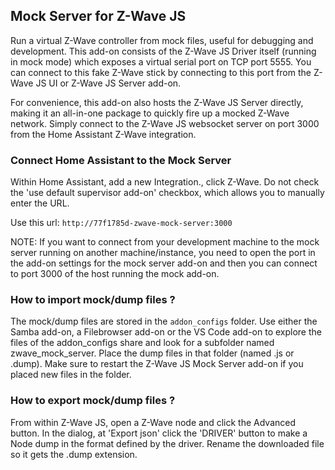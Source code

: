 ## Mock Server for Z-Wave JS

Run a virtual Z-Wave controller from mock files, useful for debugging and development.
This add-on consists of the Z-Wave JS Driver itself (running in mock mode) which exposes a virtual serial port on TCP port 5555. You can connect to this fake Z-Wave stick by connecting to this port from the Z-Wave JS UI or Z-Wave JS Server add-on.

For convenience, this add-on also hosts the Z-Wave JS Server directly, making it an all-in-one package to quickly fire up a mocked Z-Wave network. Simply connect to the Z-Wave JS websocket server on port 3000 from the Home Assistant Z-Wave integration.

### Connect Home Assistant to the Mock Server

Within Home Assistant, add a new Integration., click Z-Wave.
Do not check the 'use default supervisor add-on' checkbox, which allows you to manually enter the URL.

Use this url: `http://77f1785d-zwave-mock-server:3000`

NOTE: If you want to connect from your development machine to the mock server running on another machine/instance, you need to open the port in the add-on settings for the mock server add-on and then you can connect to port 3000 of the host running the mock add-on.

### How to import mock/dump files ?

The mock/dump files are stored in the `addon_configs` folder.
Use either the Samba add-on, a Filebrowser add-on or the VS Code add-on to explore the files of the addon_configs share and look for a subfolder named zwave_mock_server. Place the dump files in that folder (named .js or .dump). Make sure to restart the Z-Wave JS Mock Server add-on if you placed new files in the folder.

### How to export mock/dump files ?

From within Z-Wave JS, open a Z-Wave node and click the Advanced button.
In the dialog, at 'Export json' click the 'DRIVER' button to make a Node dump in the format defined by the driver.
Rename the downloaded file so it gets the .dump extension.
